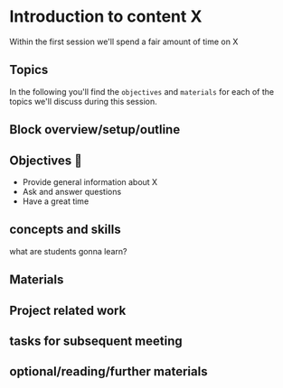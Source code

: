 # Introduction to content X

Within the first session we'll spend a fair amount of time on X

## Topics 

In the following you'll find the `objectives` and `materials` for each of the topics we'll discuss during this session.

## Block overview/setup/outline



## Objectives 📍
- Provide general information about X
- Ask and answer questions
- Have a great time

## concepts and skills

what are students gonna learn?


## Materials


## Project related work


## tasks for subsequent meeting


## optional/reading/further materials


